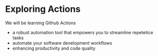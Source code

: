 # Exploring Actions
We will be learning Github Actions
- a robust automation tool that empowers you to streamline repetetice tasks
- automate your software development workflows
- enhancing productivity and code quality

